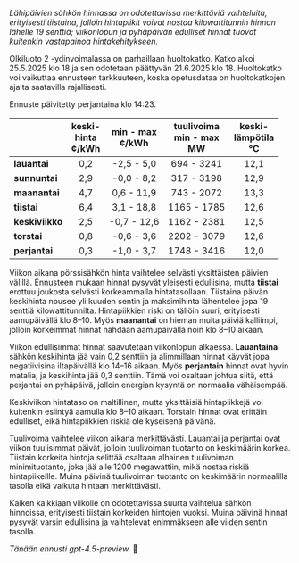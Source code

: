 *Lähipäivien sähkön hinnassa on odotettavissa merkittäviä vaihteluita, erityisesti tiistaina, jolloin hintapiikit voivat nostaa kilowattitunnin hinnan lähelle 19 senttiä; viikonlopun ja pyhäpäivän edulliset hinnat tuovat kuitenkin vastapainoa hintakehitykseen.*

Olkiluoto 2 -ydinvoimalassa on parhaillaan huoltokatko. Katko alkoi 25.5.2025 klo 18 ja sen odotetaan päättyvän 21.6.2025 klo 18. Huoltokatko voi vaikuttaa ennusteen tarkkuuteen, koska opetusdataa on huoltokatkojen ajalta saatavilla rajallisesti.

Ennuste päivitetty perjantaina klo 14:23.

|            | keski-<br>hinta<br>¢/kWh | min - max<br>¢/kWh | tuulivoima<br>min - max<br>MW | keski-<br>lämpötila<br>°C |
|:-----------|:------------------------:|:------------------:|:----------------------------:|:-------------------------:|
| **lauantai**  |           0,2            |    -2,5 - 5,0     |          694 - 3241          |           12,1            |
| **sunnuntai** |           2,9            |    -0,0 - 8,2     |          317 - 3198          |           12,9            |
| **maanantai** |           4,7            |    0,6 - 11,9     |          743 - 2072          |           13,3            |
| **tiistai**   |           6,4            |    3,1 - 18,8     |         1165 - 1785          |           12,6            |
| **keskiviikko** |         2,5            |   -0,7 - 12,6     |         1162 - 2381          |           12,5            |
| **torstai**   |           0,8            |    -0,6 - 3,6     |         2202 - 3079          |           12,6            |
| **perjantai** |           0,3            |    -1,0 - 3,7     |         1748 - 3416          |           12,0            |

Viikon aikana pörssisähkön hinta vaihtelee selvästi yksittäisten päivien välillä. Ennusteen mukaan hinnat pysyvät yleisesti edullisina, mutta **tiistai** erottuu joukosta selvästi korkeammalla hintatasollaan. Tiistaina päivän keskihinta nousee yli kuuden sentin ja maksimihinta lähentelee jopa 19 senttiä kilowattitunnilta. Hintapiikkien riski on tällöin suuri, erityisesti aamupäivällä klo 8–10. Myös **maanantai** on hieman muita päiviä kalliimpi, jolloin korkeimmat hinnat nähdään aamupäivällä noin klo 8–10 aikaan.

Viikon edullisimmat hinnat saavutetaan viikonlopun alkaessa. **Lauantaina** sähkön keskihinta jää vain 0,2 senttiin ja alimmillaan hinnat käyvät jopa negatiivisina iltapäivällä klo 14–16 aikaan. Myös **perjantain** hinnat ovat hyvin matalia, ja keskihinta jää 0,3 senttiin. Tämä voi osaltaan johtua siitä, että perjantai on pyhäpäivä, jolloin energian kysyntä on normaalia vähäisempää.

Keskiviikon hintataso on maltillinen, mutta yksittäisiä hintapiikkejä voi kuitenkin esiintyä aamulla klo 8–10 aikaan. Torstain hinnat ovat erittäin edulliset, eikä hintapiikkien riskiä ole kyseisenä päivänä.

Tuulivoima vaihtelee viikon aikana merkittävästi. Lauantai ja perjantai ovat viikon tuulisimmat päivät, jolloin tuulivoiman tuotanto on keskimäärin korkea. Tiistain korkeita hintoja selittää osaltaan alhainen tuulivoiman minimituotanto, joka jää alle 1200 megawattiin, mikä nostaa riskiä hintapiikeille. Muina päivinä tuulivoiman tuotanto on keskimäärin normaalilla tasolla eikä vaikuta hintaan merkittävästi.

Kaiken kaikkiaan viikolle on odotettavissa suurta vaihtelua sähkön hinnoissa, erityisesti tiistain korkeiden hintojen vuoksi. Muina päivinä hinnat pysyvät varsin edullisina ja vaihtelevat enimmäkseen alle viiden sentin tasolla.

*Tänään ennusti gpt-4.5-preview.* 💨
